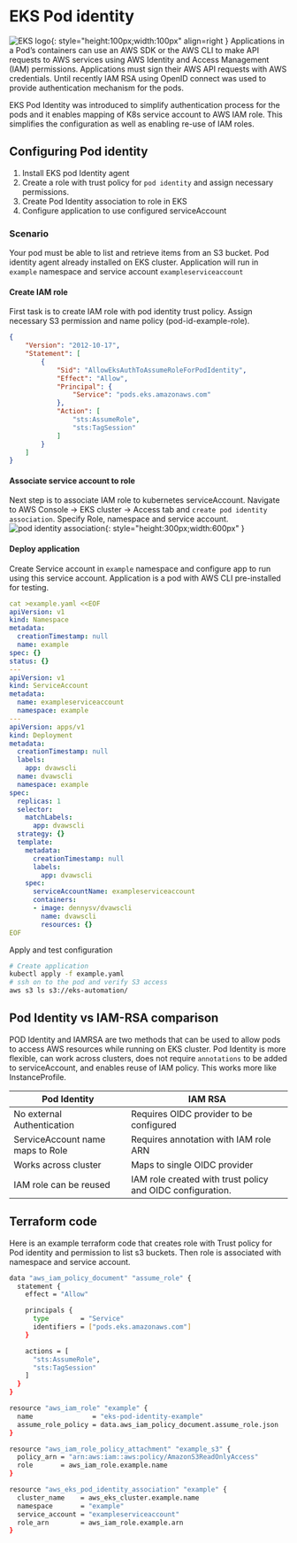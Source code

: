 # EKS Pod identity
![EKS logo ](https://vettom-images.s3.eu-west-1.amazonaws.com/aws/eks_logo.jpg){: style="height:100px;width:100px" align=right }
Applications in a Pod’s containers can use an AWS SDK or the AWS CLI to make API requests to AWS services using AWS Identity and Access Management (IAM) permissions. Applications must sign their AWS API requests with AWS credentials. Until recently IAM RSA using OpenID connect was used to provide authentication mechanism for the pods. 

EKS Pod Identity was introduced to simplify authentication process for the pods and it enables mapping of K8s service account to AWS IAM role. This simplifies the configuration as well as enabling re-use of IAM roles.

## Configuring Pod identity
1. Install EKS pod Identity agent
2. Create a role with trust policy for `pod identity` and assign necessary permissions.
3. Create Pod Identity association to role in EKS
4. Configure application to use configured serviceAccount

### Scenario
Your pod must be able to list and retrieve items from an S3 bucket. Pod identity agent already installed on EKS cluster. Application will run in `example` namespace and service account `exampleserviceaccount`

#### Create IAM role
First task is to create IAM role with pod identity trust policy. Assign necessary S3 permission and name policy (pod-id-example-role). 
```json
{
    "Version": "2012-10-17",
    "Statement": [
        {
            "Sid": "AllowEksAuthToAssumeRoleForPodIdentity",
            "Effect": "Allow",
            "Principal": {
                "Service": "pods.eks.amazonaws.com"
            },
            "Action": [
                "sts:AssumeRole",
                "sts:TagSession"
            ]
        }
    ]
}
```
#### Associate service account to role
Next step is to associate IAM role to kubernetes serviceAccount. Navigate to AWS Console -> EKS cluster -> Access tab and `create pod identity association`. Specify Role, namespace and service account.
![pod identity association](https://vettom-images.s3.eu-west-1.amazonaws.com/aws/podid-associate.png){: style="height:300px;width:600px" }

#### Deploy application
Create Service account in `example` namespace and configure app to run using this service account. Application is a pod with AWS CLI pre-installed for testing.

```yaml
cat >example.yaml <<EOF
apiVersion: v1
kind: Namespace
metadata:
  creationTimestamp: null
  name: example
spec: {}
status: {}
---
apiVersion: v1
kind: ServiceAccount
metadata:
  name: exampleserviceaccount
  namespace: example
---
apiVersion: apps/v1
kind: Deployment
metadata:
  creationTimestamp: null
  labels:
    app: dvawscli
  name: dvawscli
  namespace: example
spec:
  replicas: 1
  selector:
    matchLabels:
      app: dvawscli
  strategy: {}
  template:
    metadata:
      creationTimestamp: null
      labels:
        app: dvawscli
    spec:
      serviceAccountName: exampleserviceaccount
      containers:
      - image: dennysv/dvawscli
        name: dvawscli
        resources: {}
EOF
```
Apply and test configuration
```bash
# Create application
kubectl apply -f example.yaml
# ssh on to the pod and verify S3 access
aws s3 ls s3://eks-automation/
```

## Pod Identity vs IAM-RSA comparison
POD Identity and IAMRSA are two methods that can be used to allow pods to access AWS resources while running on EKS cluster. Pod Identity is more flexible, can work across clusters, does not require `annotations` to be added to serviceAccount, and enables reuse of IAM policy. This works more like InstanceProfile.

|Pod Identity |IAM RSA|
|-------------------------| ------------------------------------------------|
|No external Authentication |Requires OIDC provider to be configured|
|ServiceAccount name maps to Role|Requires annotation with IAM role ARN|
|Works across cluster |Maps to single OIDC provider |
|IAM role can be reused|IAM role created with trust policy and OIDC configuration. |

## Terraform code 
Here is an example terraform code that creates role with Trust policy for Pod identity and permission to list s3 buckets. Then role is  associated with namespace and service account.

```bash
data "aws_iam_policy_document" "assume_role" {
  statement {
    effect = "Allow"

    principals {
      type        = "Service"
      identifiers = ["pods.eks.amazonaws.com"]
    }

    actions = [
      "sts:AssumeRole",
      "sts:TagSession"
    ]
  }
}

resource "aws_iam_role" "example" {
  name               = "eks-pod-identity-example"
  assume_role_policy = data.aws_iam_policy_document.assume_role.json
}

resource "aws_iam_role_policy_attachment" "example_s3" {
  policy_arn = "arn:aws:iam::aws:policy/AmazonS3ReadOnlyAccess"
  role       = aws_iam_role.example.name
}

resource "aws_eks_pod_identity_association" "example" {
  cluster_name    = aws_eks_cluster.example.name
  namespace       = "example"
  service_account = "exampleserviceaccount"
  role_arn        = aws_iam_role.example.arn
}
```